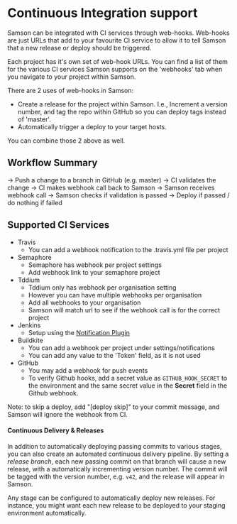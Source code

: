 # Continuous Integration support

Samson can be integrated with CI services through web-hooks. Web-hooks are just URLs that add to your
favourite CI service to allow it to tell Samson that a new release or deploy should be triggered.

Each project has it's own set of web-hook URLs. You can find a list of them for the various CI services Samson supports on the
'webhooks' tab when you navigate to your project within Samson.

There are 2 uses of web-hooks in Samson:
* Create a release for the project within Samson. I.e., Increment a version number, and tag the repo within GitHub so you can deploy tags instead of 'master'.
* Automatically trigger a deploy to your target hosts.

You can combine those 2 above as well.

## Workflow Summary

-> Push a change to a branch in GitHub (e.g. master)
-> CI validates the change
-> CI makes webhook call back to Samson
-> Samson receives webhook call
-> Samson checks if validation is passed
-> Deploy if passed / do nothing if failed

## Supported CI Services

* Travis
    * You can add a webhook notification to the .travis.yml file per project
* Semaphore
    * Semaphore has webhook per project settings
    * Add webhook link to your semaphore project
* Tddium
    * Tddium only has webhook per organisation setting
    * However you can have multiple webhooks per organisation
    * Add all webhooks to your organisation
    * Samson will match url to see if the webhook call is for the correct project
* Jenkins
    * Setup using the [Notification Plugin](https://wiki.jenkins-ci.org/display/JENKINS/Notification+Plugin)
* Buildkite
    * You can add a webhook per project under settings/notifications
    * You can add any value to the 'Token' field, as it is not used
* GitHub
    * You may add a webhook for push events
    * To verify Github hooks, add a secret value as `GITHUB_HOOK_SECRET` to the environment and the same secret value in the **Secret** field in the Github webhook.

Note: to skip a deploy, add "[deploy skip]" to your commit message, and Samson will ignore the webhook from CI.

#### Continuous Delivery & Releases

In addition to automatically deploying passing commits to various stages, you
can also create an automated continuous delivery pipeline. By setting a *release
branch*, each new passing commit on that branch will cause a new release, with a
automatically incrementing version number. The commit will be tagged with the
version number, e.g. `v42`, and the release will appear in Samson.

Any stage can be configured to automatically deploy new releases. For instance,
you might want each new release to be deployed to your staging environment
automatically.
